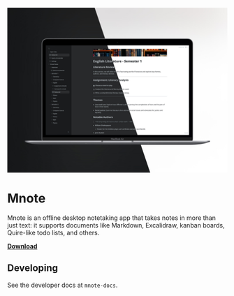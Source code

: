 ![Hero image](hero-image.jpg)

# Mnote

Mnote is an offline desktop notetaking app that takes notes in more than just text: it supports documents like Markdown, Excalidraw, kanban boards, Quire-like todo lists, and others.

[**Download**](https://github.com/gfrancine/mnote/releases/)

## Developing

See the developer docs at `mnote-docs`.